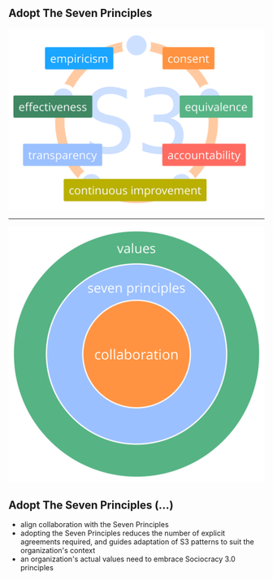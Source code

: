 ## Adopt The Seven Principles

![inline,fit](img/framework/s3-principles-plain.png)

---

![right,fit](img/collaboration-values/values-7principles.png)

## Adopt The Seven Principles (…)

-   align collaboration with the Seven Principles
-   adopting the Seven Principles reduces the number of explicit agreements required, and guides adaptation of S3 patterns to suit the organization's context
-   an organization's actual values need to embrace Sociocracy 3.0 principles
